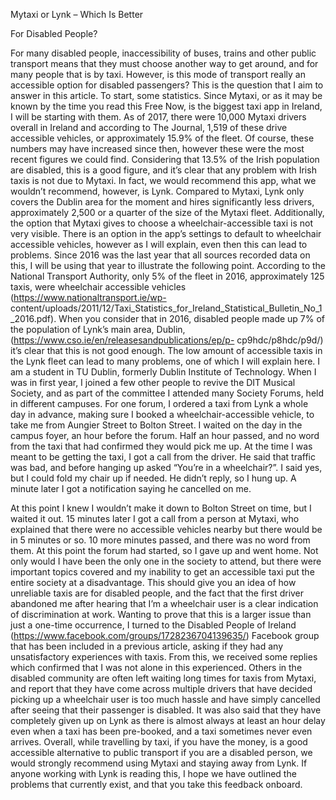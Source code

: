 Mytaxi or Lynk – Which Is Better

For Disabled People?

For many disabled people, inaccessibility of buses, trains and other public transport means
that they must choose another way to get around, and for many people that is by taxi.
However, is this mode of transport really an accessible option for disabled passengers? This
is the question that I aim to answer in this article.
To start, some statistics. Since Mytaxi, or as it may be known by the time you read this Free
Now, is the biggest taxi app in Ireland, I will be starting with them. As of 2017, there were
10,000 Mytaxi drivers overall in Ireland and according to The Journal, 1,519 of these drive
accessible vehicles, or approximately 15.9% of the fleet. Of course, these numbers may have
increased since then, however these were the most recent figures we could find.
Considering that 13.5% of the Irish population are disabled, this is a good figure, and it’s
clear that any problem with Irish taxis is not due to Mytaxi. In fact, we would recommend
this app, what we wouldn’t recommend, however, is Lynk.
Compared to Mytaxi, Lynk only covers the Dublin area for the moment and hires
significantly less drivers, approximately 2,500 or a quarter of the size of the Mytaxi fleet.
Additionally, the option that Mytaxi gives to choose a wheelchair-accessible taxi is not very
visible. There is an option in the app’s settings to default to wheelchair accessible vehicles,
however as I will explain, even then this can lead to problems. Since 2016 was the last year
that all sources recorded data on this, I will be using that year to illustrate the following
point. According to the National Transport Authority, only 5% of the fleet in 2016,
approximately 125 taxis, were wheelchair accessible vehicles
(https://www.nationaltransport.ie/wp-
content/uploads/2011/12/Taxi_Statistics_for_Ireland_Statistical_Bulletin_No_1_2016.pdf).
When you consider that in 2016, disabled people made up 7% of the population of Lynk’s
main area, Dublin, (https://www.cso.ie/en/releasesandpublications/ep/p-
cp9hdc/p8hdc/p9d/) it’s clear that this is not good enough.
The low amount of accessible taxis in the Lynk fleet can lead to many problems, one of
which I will explain here. I am a student in TU Dublin, formerly Dublin Institute of
Technology. When I was in first year, I joined a few other people to revive the DIT Musical
Society, and as part of the committee I attended many Society Forums, held in different
campuses. For one forum, I ordered a taxi from Lynk a whole day in advance, making sure I
booked a wheelchair-accessible vehicle, to take me from Aungier Street to Bolton Street. I
waited on the day in the campus foyer, an hour before the forum.
Half an hour passed, and no word from the taxi that had confirmed they would pick me up.
At the time I was meant to be getting the taxi, I got a call from the driver. He said that traffic
was bad, and before hanging up asked “You’re in a wheelchair?”. I said yes, but I could fold
my chair up if needed. He didn’t reply, so I hung up.
A minute later I got a notification saying he cancelled on me.

At this point I knew I wouldn’t make it down to Bolton Street on time, but I waited it out. 15
minutes later I got a call from a person at Mytaxi, who explained that there were no
accessible vehicles nearby but there would be in 5 minutes or so. 10 more minutes passed,
and there was no word from them. At this point the forum had started, so I gave up and
went home. Not only would I have been the only one in the society to attend, but there
were important topics covered and my inability to get an accessible taxi put the entire
society at a disadvantage. This should give you an idea of how unreliable taxis are for
disabled people, and the fact that the first driver abandoned me after hearing that I’m a
wheelchair user is a clear indication of discrimination at work.
Wanting to prove that this is a larger issue than just a one-time occurrence, I turned to the
Disabled People of Ireland (https://www.facebook.com/groups/1728236704139635/)
Facebook group that has been included in a previous article, asking if they had any
unsatisfactory experiences with taxis. From this, we received some replies which confirmed
that I was not alone in this experienced. Others in the disabled community are often left
waiting long times for taxis from Mytaxi, and report that they have come across multiple
drivers that have decided picking up a wheelchair user is too much hassle and have simply
cancelled after seeing that their passenger is disabled. It was also said that they have
completely given up on Lynk as there is almost always at least an hour delay even when a
taxi has been pre-booked, and a taxi sometimes never even arrives.
Overall, while travelling by taxi, if you have the money, is a good accessible alternative to
public transport if you are a disabled person, we would strongly recommend using Mytaxi
and staying away from Lynk. If anyone working with Lynk is reading this, I hope we have
outlined the problems that currently exist, and that you take this feedback onboard.
